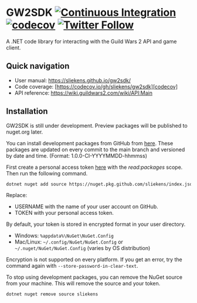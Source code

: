 # GW2SDK [![Continuous Integration][ci-badge]][actions] [![codecov][codecov-badge]][codecov] [![Twitter Follow][twitter-badge]][twitter]

A .NET code library for interacting with the Guild Wars 2 API and game client.

## Quick navigation

- User manual: <https://sliekens.github.io/gw2sdk/>
- Code coverage: [https://codecov.io/gh/sliekens/gw2sdk][codecov]
- API reference: <https://wiki.guildwars2.com/wiki/API:Main>

## Installation

GW2SDK is still under development. Preview packages will be published to nuget.org later.

You can install development packages from GitHub from [here][packages]. These packages are updated on every commit to the main branch and versioned by date and time. (Format: 1.0.0-CI-YYYYMMDD-hhmmss)

First create a personal access token [here][tokens] with the _read:packages_ scope. Then run the following command.

``` sh
dotnet nuget add source https://nuget.pkg.github.com/sliekens/index.json --name sliekens --username <USERNAME> --password <TOKEN>
```

Replace:

- USERNAME with the name of your user account on GitHub.
- TOKEN with your personal access token.

By default, your token is stored in encrypted format in your user directory.

- Windows: `%appdata%\NuGet\NuGet.Config`
- Mac/Linux: `~/.config/NuGet/NuGet.Config` or `~/.nuget/NuGet/NuGet.Config` (varies by OS distribution)

Encryption is not supported on every platform. If you get an error, try the command again with `--store-password-in-clear-text`.

To stop using development packages, you can remove the NuGet source from your machine. This will remove the source and your token.
``` sh
dotnet nuget remove source sliekens
```

[//]:# (add links to the section below)
[ci-badge]:https://github.com/sliekens/gw2sdk/workflows/Continuous%20Integration/badge.svg
[codecov-badge]:https://codecov.io/gh/sliekens/gw2sdk/branch/main/graph/badge.svg?token=2ZTDBRWWLR
[twitter-badge]:https://img.shields.io/twitter/follow/LiekensSteven?style=social
[actions]:https://github.com/sliekens/gw2sdk/actions?query=workflow%3A%22Continuous+Integration%22
[codecov]:https://codecov.io/gh/sliekens/gw2sdk
[twitter]:https://twitter.com/LiekensSteven
[tokens]:https://github.com/settings/tokens
[packages]:https://github.com/sliekens/gw2sdk/packages